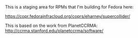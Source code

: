 This is a staging area for RPMs that I'm building for Fedora here:

https://copr.fedorainfracloud.org/coprs/eharney/supercollider/

This is based on the work from PlanetCCRMA:  http://ccrma.stanford.edu/planetccrma/software/
